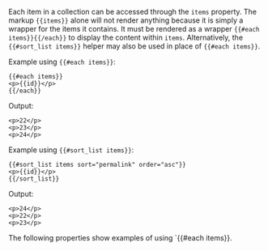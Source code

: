 Each item in a collection can be accessed through the `items` property. The markup `{{items}}` alone will not render anything because it is simply a wrapper for the items it contains. It must be rendered as a wrapper `{{#each items}}{{/each}}` to display the content within `items`. Alternatively, the `{{#sort_list items}}` helper may also be used in place of `{{#each items}}`.

Example using `{{#each items}}`:
```
{{#each items}}
<p>{{id}}</p>
{{/each}}
```

Output:
```
<p>22</p>
<p>23</p>
<p>24</p>
```

Example using `{{#sort_list items}}`:
```
{{#sort_list items sort="permalink" order="asc"}}
<p>{{id}}</p>
{{/sort_list}}
```

Output:
```
<p>24</p>
<p>22</p>
<p>23</p>
```
The following properties show examples of using `{{#each items}}.
